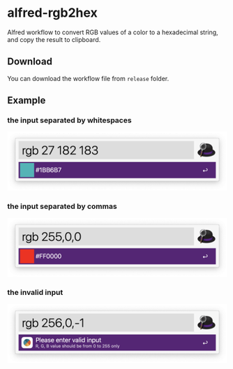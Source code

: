 # alfred-rgb2hex
Alfred workflow to convert RGB values of a color to a hexadecimal string, and copy the result to clipboard.

## Download

You can download the workflow file from `release` folder.

## Example

### the input separated by whitespaces

![](https://raw.githubusercontent.com/sonicwu/alfred-rgb2hex/master/screenshots/screenshot_0.png)

### the input separated by commas

![](https://raw.githubusercontent.com/sonicwu/alfred-rgb2hex/master/screenshots/screenshot_1.png)

### the invalid input

![](https://raw.githubusercontent.com/sonicwu/alfred-rgb2hex/master/screenshots/screenshot_2.png)